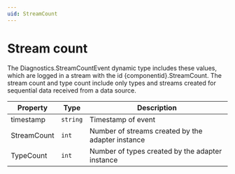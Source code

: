 ```yaml
---
uid: StreamCount
---
```


# Stream count

The Diagnostics.StreamCountEvent dynamic type includes these values, which are logged in a stream with the id {componentid}.StreamCount. The stream count and type count include only types and streams created for sequential data received from a data source.

| Property    | Type   | Description                                       |
| ----------- | ------ | ------------------------------------------------- |
| timestamp   | `string` | Timestamp of event                                |
| StreamCount | `int`    | Number of streams created by the adapter instance |
| TypeCount   | `int`    | Number of types created by the adapter instance   |
